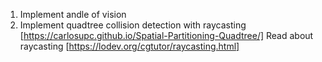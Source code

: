 1. Implement andle of vision
3. Implement quadtree collision detection with raycasting [https://carlosupc.github.io/Spatial-Partitioning-Quadtree/]
Read about raycasting [https://lodev.org/cgtutor/raycasting.html]
